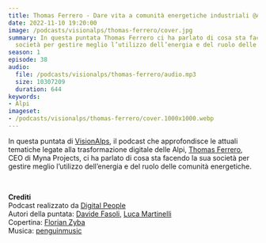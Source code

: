 ```yaml
---
title: Thomas Ferrero - Dare vita a comunità energetiche industriali @Aosta
date: 2022-11-10 19:20:00
image: /podcasts/visionalps/thomas-ferrero/cover.jpg
summary: In questa puntata Thomas Ferrero ci ha parlato di cosa sta facendo la sua
  società per gestire meglio l’utilizzo dell’energia e del ruolo delle comunità energetiche.
season: 1
episode: 38
audio:
  file: /podcasts/visionalps/thomas-ferrero/audio.mp3
  size: 10307209
  duration: 644
keywords:
- Alpi
imageset:
- /podcasts/visionalps/thomas-ferrero/cover.1000x1000.webp
---
```


In questa puntata di [VisionAlps](https://www.visionalps.com/), il podcast che approfondisce le attuali tematiche legate alla trasformazione digitale delle Alpi, [Thomas Ferrero](https://www.linkedin.com/in/thomas-ferrero-8b7b92254/), CEO di Myna Projects, ci ha parlato di cosa sta facendo la sua società per gestire meglio l’utilizzo dell’energia e del ruolo delle comunità energetiche.

<br>

**Crediti**<br>
Podcast realizzato da [Digital People](https://w3id.org/digitalpeople)<br>
Autori della puntata: [Davide Fasoli](https://www.linkedin.com/in/davide-fasoli-2b3246179/), [Luca Martinelli](https://www.linkedin.com/in/luca-martinelli/)<br>
Copertina: [Florian Zyba](https://www.linkedin.com/in/florian-zyba/)<br>
Musica: [penguinmusic](https://pixabay.com/users/penguinmusic-24940186/)